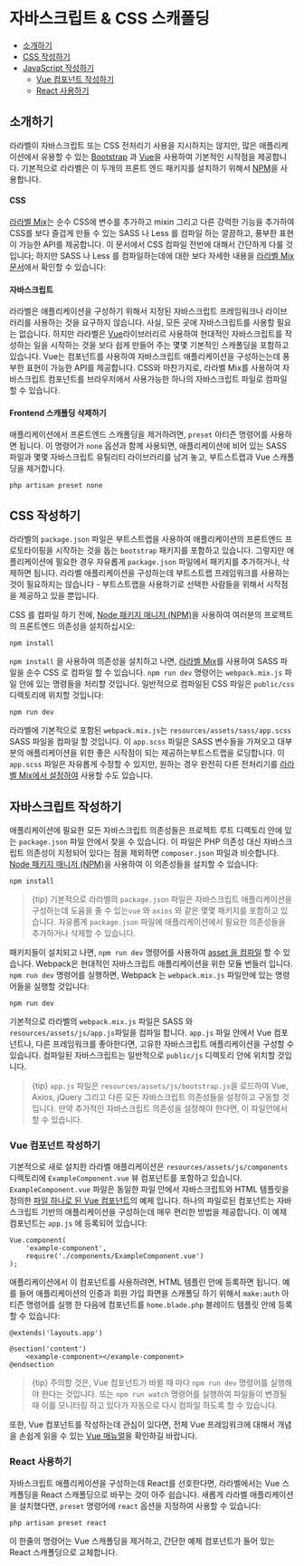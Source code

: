 # 자바스크립트 & CSS 스캐폴딩

- [소개하기](#introduction)
- [CSS 작성하기](#writing-css)
- [JavaScript 작성하기](#writing-javascript)
    - [Vue 컴포넌트 작성하기](#writing-vue-components)
    - [React 사용하기](#using-react)

<a name="introduction"></a>
## 소개하기

라라벨이 자바스크립트 또는 CSS 전처리기 사용을 지시하지는 않지만, 많은 애플리케이션에서 유용할 수 있는 [Bootstrap](https://getbootstrap.com) 과 [Vue](https://vuejs.org)을 사용하여 기본적인 시작점을 제공합니다. 기본적으로 라라벨은 이 두개의 프론트 엔드 패키지를 설치하기 위해서 [NPM](https://www.npmjs.org)을 사용합니다.

#### CSS

[라라벨 Mix](/docs/{{version}}/mix)는 순수 CSS에 변수를 추가하고 mixin 그리고 다른 강력한 기능을 추가하여 CSS를 보다 즐겁게 만들 수 있는 SASS 나 Less 를 컴파일 하는 깔끔하고, 풍부한 표현이 가능한 API를 제공합니다. 이 문서에서 CSS 컴파일 전반에 대해서 간단하게 다룰 것입니다; 하지만 SASS 나 Less 를 컴파일하는데에 대한 보다 자세한 내용을 [라라벨 Mix 문서](/docs/{{version}}/mix)에서 확인할 수 있습니다:

#### 자바스크립트

라라벨은 애플리케이션을 구성하기 위해서 지정된 자바스크립트 프레임워크나 라이브러리를 사용하는 것을 요구하지 않습니다. 사실, 모든 곳에 자바스크립트를 사용할 필요는 없습니다. 하지만 라라벨은 [Vue](https://vuejs.org)라이브러리르 사용하여 현대적인 자바스크립트를 작성하는 일을 시작하는 것을 보다 쉽게 만들어 주는 몇몇 기본적인 스캐폴딩을 포함하고 있습니다. Vue는 컴포넌트를 사용하여 자바스크립트 애플리케이션을 구성하는는데 풍부한 표현이 가능한 API를 제공합니다. CSS와 마찬가지로, 라라벨 Mix를 사용하여 자바스크립트 컴포넌트를 브라우저에서 사용가능한 하나의 자바스크립트 파일로 컴파일 할 수 있습니다.

#### Frontend 스캐폴딩 삭제하기

애플리케이션에서 프론트엔드 스캐폴딩을 제거하려면, `preset` 아티즌 명령어를 사용하면 됩니다. 이 명령어가 `none` 옵션과 함께 사용되면, 애플리케이션에 비어 있는 SASS 파일과 몇몇 자바스크립트 유틸리티 라이브러리를 남겨 놓고, 부트스트랩과 Vue 스캐폴딩을 제거합니다.

    php artisan preset none

<a name="writing-css"></a>
## CSS 작성하기

라라벨의 `package.json` 파일은 부트스트랩을 사용하여 애플리케이션의 프론트엔드 프로토타이핑을 시작하는 것을 돕는 `bootstrap` 패키지를 포함하고 있습니다. 그렇지만 애플리케이션에 필요한 경우 자유롭게 `package.json` 파일에서 패키지를 추가하거나, 삭제하면 됩니다. 라라벨 애플리케이션을 구성하는데 부트스트랩 프레임워크를 사용하는 것이 필요하지는 않습니다 - 부트스트랩을 사용하기로 선택한 사람들을 위해서 시작점을 제공하고 있을 뿐입니다.

CSS 를 컴파일 하기 전에, [Node 패키지 매니저 (NPM)](https://www.npmjs.org)을 사용하여 여러분의 프로젝트의 프론트엔드 의존성을 설치하십시오:

    npm install

`npm install` 을 사용하여 의존성을 설치하고 나면, [라라벨 Mix](/docs/{{version}}/mix#working-with-stylesheets)를 사용하여 SASS 파일을 순수 CSS 로 컴파일 할 수 있습니다. `npm run dev` 명령어는 `webpack.mix.js` 파일 안에 있는 명령들을 처리할 것입니다. 일반적으로 컴파일된 CSS 파일은 `public/css` 디렉토리에 위치할 것입니다:

    npm run dev

라라벨에 기본적으로 포함된 `webpack.mix.js`는 `resources/assets/sass/app.scss` SASS 파일을 컴파일 할 것입니다. 이 `app.scss` 파일은 SASS 변수들을 가져오고 대부분의 애플리케이션을 위한 좋은 시작점이 되는 제공하는부트스트랩을 로딩합니다. 이 `app.scss` 파일은 자유롭게 수정할 수 있지만, 원하는 경우 완전히 다른 전처리기를 [라라벨 Mix에서 설정하여](/docs/{{version}}/mix) 사용할 수도 있습니다.

<a name="writing-javascript"></a>
## 자바스크립트 작성하기

애플리케이션에 필요한 모든 자바스크립트 의존성들은 프로젝트 루트 디렉토리 안에 있는 `package.json` 파일 안에서 찾을 수 있습니다. 이 파일은 PHP 의존성 대신 자바스크립트 의존성이 지정되어 있다는 점을 제외하면 `composer.json` 파일과 비슷합니다. [Node 패키지 매니저 (NPM)](https://www.npmjs.org)을 사용하여 이 의존성들을 설치할 수 있습니다:

    npm install

> {tip} 기본적으로 라라벨의 `package.json` 파일은 자바스크립트 애플리케이션을 구성하는데 도움을 줄 수 있는`vue` 와 `axios` 와 같은 몇몇 패키지를 포함하고 있습니다. 자유롭게 `package.json` 파일에 애플리케이션에서 필요한 의존성들을 추가하거나 삭제할 수 있습니다.

패키지들이 설치되고 나면, `npm run dev` 명령어를 사용하여 [asset 을 컴파일](/docs/{{version}}/mix) 할 수 있습니다. Webpack은 현대적인 자바스크립트 애플리케이션을 위한 모듈 번들러 입니다. `npm run dev` 명령어를 실행하면, Webpack 는 `webpack.mix.js` 파일안에 있는 명령어들을 실행할 것입니다:

    npm run dev

기본적으로 라라벨의 `webpack.mix.js` 파일은 SASS 와 `resources/assets/js/app.js`파일을 컴파일 합니다. `app.js` 파일 안에서 Vue 컴포넌트나, 다른 프레임워크를 좋아한다면, 고유한 자바스크립트 애플리케이션을 구성할 수 있습니다. 컴파일된 자바스크립트는 일반적으로 `public/js` 디렉토리 안에 위치할 것입니다.

> {tip} `app.js` 파일은 `resources/assets/js/bootstrap.js`을 로드하여 Vue, Axios, jQuery 그리고 다른 모든 자바스크립트 의존성들을 설정하고 구동할 것입니다. 만약 추가적인 자바스크립트 의존성을 설정해야 한다면, 이 파일안에서 할 수 있습니다.

<a name="writing-vue-components"></a>
### Vue 컴포넌트 작성하기

기본적으로 새로 설치한 라라벨 애플리케이션은 `resources/assets/js/components` 디렉토리에 `ExampleComponent.vue` 뷰 컴포넌트를 포함하고 있습니다. `ExampleComponent.vue` 파일은 동일한 파일 안에서 자바스크립트와 HTML 템플릿을 정의한 [파일 하나로 된 Vue 컴포넌트](https://vuejs.org/guide/single-file-components)의 예제 입니다. 하나의 파일로된 컴포넌트는 자바스크립트 기반의 애플리케이션을 구성하는데 매우 편리한 방법을 제공합니다. 이 예제 컴포넌트는 `app.js` 에 등록되어 있습니다:

    Vue.component(
        'example-component',
        require('./components/ExampleComponent.vue')
    );

애플리케이션에서 이 컴포넌트를 사용하려면, HTML 템플린 안에 등록하면 됩니다. 예를 들어 애플리케이션의 인증과 회원 가입 화면을 스캐폴딩 하기 위해서 `make:auth` 아티즌 명령어를 실행 한 다음에 컴포넌트를 `home.blade.php` 블레이드 템플릿 안에 등록할 수 있습니다:

    @extends('layouts.app')

    @section('content')
        <example-component></example-component>
    @endsection

> {tip} 주의할 것은, Vue 컴포넌트가 바뀔 때 마다 `npm run dev` 명령어를 실행해야 한다는 것입니다. 또는 `npm run watch` 명령어를 실행하여 파일들이 변경될 때 이를 모니터링 하고 있다가 자동으로 다시 컴파일 하도록 할 수 있습니다.

또한, Vue 컴포넌트를 작성하는데 관심이 있다면, 전체 Vue 프레임워크에 대해서 개념을 손쉽게 읽을 수 있는 [Vue 매뉴얼](https://kr.vuejs.org/v2/guide/index.html)을 확인하길 바랍니다.

<a name="using-react"></a>
### React 사용하기

자바스크립트 애플리케이션을 구성하는데 React를 선호한다면, 라라벨에서는 Vue 스캐폴딩을 React 스캐폴딩으로 바꾸는 것이 아주 쉽습니다. 새롭게 라라벨 애플리케이션을 설치했다면, `preset` 명령어에 `react` 옵션을 지정하여 사용할 수 있습니다:

    php artisan preset react

이 한줄의 명령어는 Vue 스캐폴딩을 제거하고, 간단한 예제 컴포넌트가 들어 있는 React 스캐폴딩으로 교체합니다.
